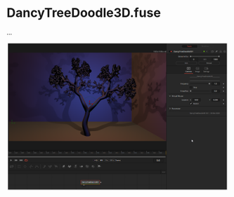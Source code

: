 DancyTreeDoodle3D.fuse
======================

...

![screenshot](DancyTreeDoodle3D.png "DancyTreeDoodle3D.fuse in DaVinci Resolve")